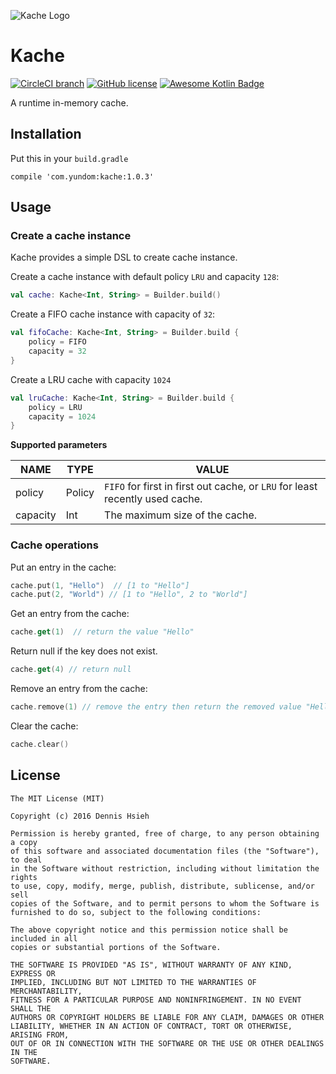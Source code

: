 ![Kache Logo](https://github.com/yundom/kache/blob/master/images/logo.png)

# Kache
[![CircleCI branch](https://circleci.com/gh/yundom/kache.svg?style=shield&circle-token=656b534e746e391d3ab9bfbac01cb6b60a5ab087)](https://circleci.com/gh/yundom/kache/tree/master)
[![GitHub license](https://img.shields.io/badge/License-MIT-yellow.svg)](https://opensource.org/licenses/MIT)
[![Awesome Kotlin Badge](https://kotlin.link/awesome-kotlin.svg)](https://github.com/KotlinBy/awesome-kotlin)

A runtime in-memory cache.
## Installation
Put this in your `build.gradle`
```
compile 'com.yundom:kache:1.0.3'
```

## Usage
### Create a cache instance
Kache provides a simple DSL to create cache instance.

Create a cache instance with default policy `LRU` and capacity `128`:
```kotlin
val cache: Kache<Int, String> = Builder.build()
```

Create a FIFO cache instance with capacity of `32`:
```kotlin
val fifoCache: Kache<Int, String> = Builder.build {
    policy = FIFO
    capacity = 32
}
```

Create a LRU cache with capacity `1024`
```kotlin
val lruCache: Kache<Int, String> = Builder.build {
    policy = LRU
    capacity = 1024
}
```

__Supported parameters__

NAME | TYPE | VALUE
-----|------|----
policy | Policy | `FIFO` for first in first out cache, or `LRU` for least recently used cache.
capacity | Int | The maximum size of the cache.

### Cache operations
Put an entry in the cache:
```kotlin
cache.put(1, "Hello")  // [1 to "Hello"]
cache.put(2, "World") // [1 to "Hello", 2 to "World"]
```

Get an entry from the cache:
```kotlin
cache.get(1)  // return the value "Hello"
```

Return null if the key does not exist.
```kotlin
cache.get(4) // return null
```

Remove an entry from the cache:
```kotlin
cache.remove(1) // remove the entry then return the removed value "Hello"
```

Clear the cache:
```kotlin
cache.clear()
```
## License
```text
The MIT License (MIT)

Copyright (c) 2016 Dennis Hsieh

Permission is hereby granted, free of charge, to any person obtaining a copy
of this software and associated documentation files (the "Software"), to deal
in the Software without restriction, including without limitation the rights
to use, copy, modify, merge, publish, distribute, sublicense, and/or sell
copies of the Software, and to permit persons to whom the Software is
furnished to do so, subject to the following conditions:

The above copyright notice and this permission notice shall be included in all
copies or substantial portions of the Software.

THE SOFTWARE IS PROVIDED "AS IS", WITHOUT WARRANTY OF ANY KIND, EXPRESS OR
IMPLIED, INCLUDING BUT NOT LIMITED TO THE WARRANTIES OF MERCHANTABILITY,
FITNESS FOR A PARTICULAR PURPOSE AND NONINFRINGEMENT. IN NO EVENT SHALL THE
AUTHORS OR COPYRIGHT HOLDERS BE LIABLE FOR ANY CLAIM, DAMAGES OR OTHER
LIABILITY, WHETHER IN AN ACTION OF CONTRACT, TORT OR OTHERWISE, ARISING FROM,
OUT OF OR IN CONNECTION WITH THE SOFTWARE OR THE USE OR OTHER DEALINGS IN THE
SOFTWARE.

```
